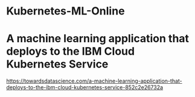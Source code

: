 # Kubernetes-ML-Online
# A machine learning application that deploys to the IBM Cloud Kubernetes Service

https://towardsdatascience.com/a-machine-learning-application-that-deploys-to-the-ibm-cloud-kubernetes-service-852c2e26732a
